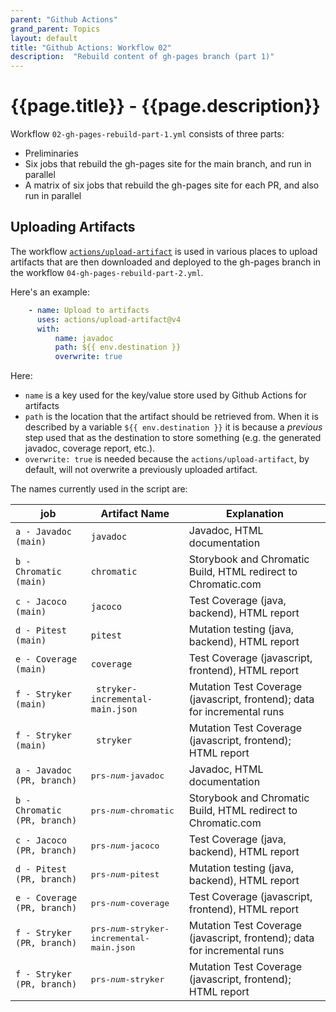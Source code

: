 ```yaml
---
parent: "Github Actions"
grand_parent: Topics
layout: default
title: "Github Actions: Workflow 02"
description:  "Rebuild content of gh-pages branch (part 1)"
---
```


# {{page.title}} - {{page.description}}

Workflow `02-gh-pages-rebuild-part-1.yml` consists of three parts:

* Preliminaries
* Six jobs that rebuild the gh-pages site for the main branch, and run in parallel
* A matrix of six jobs that rebuild the gh-pages site for each PR, and also run in parallel

## Uploading Artifacts

The workflow [`actions/upload-artifact`](https://github.com/actions/upload-artifact) is used in various places to upload artifacts that are then downloaded and deployed to the
gh-pages branch in the workflow `04-gh-pages-rebuild-part-2.yml`.

Here's an example:

```yml
    - name: Upload to artifacts
      uses: actions/upload-artifact@v4
      with:
          name: javadoc
          path: ${{ env.destination }}
          overwrite: true
```

Here:
* `name` is a key used for the key/value store used by Github Actions for artifacts
* `path` is the location that the artifact should be retrieved from.  When it is described by a variable `${{ env.destination }}` it is because a *previous* step used that as the destination to store something (e.g. the generated javadoc, coverage report, etc.).
* `overwrite: true` is needed because the `actions/upload-artifact`, by default, will not overwrite a previously uploaded artifact.

The names currently used in the script are:

|                job    | Artifact Name                    | Explanation                                                              |
|-----------------------|----------------------------------|--------------------------------------------------------------------------|
| `a - Javadoc (main)`  |  `javadoc`                       | Javadoc, HTML documentation                                     |
| `b - Chromatic (main)`| `chromatic`                      | Storybook and Chromatic Build, HTML redirect to Chromatic.com   |
| `c - Jacoco (main)`   | `jacoco`                         | Test Coverage (java, backend), HTML report                               |
| `d - Pitest (main)`   | `pitest`                         | Mutation testing (java, backend), HTML report                            |
| `e - Coverage (main)` | `coverage`                       | Test Coverage (javascript, frontend), HTML report                        |
| `f - Stryker (main)`  | ` stryker-incremental-main.json` | Mutation Test Coverage (javascript, frontend); data for incremental runs |
| `f - Stryker (main)`  | ` stryker`                       | Mutation Test Coverage (javascript, frontend); HTML report               |
| `a - Javadoc (PR, branch)`  |  <tt>prs-<i>num</i>-javadoc</tt>                       | Javadoc, HTML documentation                                     |
| `b - Chromatic (PR, branch)`| <tt>prs-<i>num</i>-chromatic</tt>                      | Storybook and Chromatic Build, HTML redirect to Chromatic.com   |
| `c - Jacoco (PR, branch)`   | <tt>prs-<i>num</i>-jacoco</tt>                         | Test Coverage (java, backend), HTML report                               |
| `d - Pitest (PR, branch)`   | <tt>prs-<i>num</i>-pitest</tt>                         | Mutation testing (java, backend), HTML report                            |
| `e - Coverage (PR, branch)` | <tt>prs-<i>num</i>-coverage</tt>                       | Test Coverage (javascript, frontend), HTML report                        |
| `f - Stryker (PR, branch)`  | <tt>prs-<i>num</i>-stryker-incremental-main.json</tt>  | Mutation Test Coverage (javascript, frontend); data for incremental runs |
| `f - Stryker (PR, branch)`  | <tt>prs-<i>num</i>-stryker</tt>                        | Mutation Test Coverage (javascript, frontend); HTML report               |


